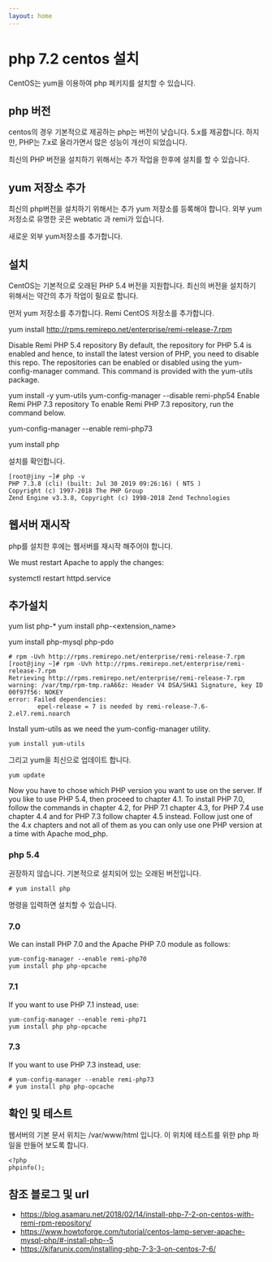 ```yaml
---
layout: home
---
```


# php 7.2 centos 설치

CentOS는 yum을 이용하여 php 페키지를 설치할 수 있습니다.

## php 버전
centos의 경우 기본적으로 제공하는 php는 버전이 낮습니다. 5.x를 제공합니다.
하지만, PHP는 7.x로 올라가면서 많은 성능이 개선이 되었습니다.

최신의 PHP 버전을 설치하기 위해서는 추가 작업을 한후에 설치를 할 수 있습니다.

## yum 저장소 추가
최신의 php버전을 설치하기 위해서는 추가 yum 저장소를 등록해야 합니다.
외부 yum 저정소로 유명한 곳은 webtatic 과 remi가 있습니다.


새로운 외부 yum저장소를 추가합니다.


## 설치
CentOS는 기본적으로 오래된 PHP 5.4 버전을 지원합니다. 최신의 버전을 설치하기 위해서는 약간의 추가 작업이 필요로 합니다. 

먼저 yum 저장소를 추가합니다.
Remi CentOS 저장소를 추가합니다.

yum install http://rpms.remirepo.net/enterprise/remi-release-7.rpm

Disable Remi PHP 5.4 repository
By default, the repository for PHP 5.4 is enabled and hence, to install the latest version of PHP, you need to disable this repo. The repositories can be enabled or disabled using the yum-config-manager command. This command is provided with the yum-utils package.

yum install -y yum-utils
yum-config-manager --disable remi-php54
Enable Remi PHP 7.3 repository
To enable Remi PHP 7.3 repository, run the command below.

yum-config-manager --enable remi-php73

yum install php

설치를 확인합니다.

```
[root@jiny ~]# php -v
PHP 7.3.8 (cli) (built: Jul 30 2019 09:26:16) ( NTS )
Copyright (c) 1997-2018 The PHP Group
Zend Engine v3.3.8, Copyright (c) 1998-2018 Zend Technologies

```

## 웹서버 재시작
php를 설치한 후에는 웹서버를 재시작 해주어야 합니다.

We must restart Apache to apply the changes:

 systemctl restart httpd.service



## 추가설치
yum list php-*
yum install php-<extension_name>


yum install php-mysql php-pdo









```
# rpm -Uvh http://rpms.remirepo.net/enterprise/remi-release-7.rpm
[root@jiny ~]# rpm -Uvh http://rpms.remirepo.net/enterprise/remi-release-7.rpm
Retrieving http://rpms.remirepo.net/enterprise/remi-release-7.rpm
warning: /var/tmp/rpm-tmp.raA66z: Header V4 DSA/SHA1 Signature, key ID 00f97f56: NOKEY
error: Failed dependencies:
        epel-release = 7 is needed by remi-release-7.6-2.el7.remi.noarch

```

Install yum-utils as we need the yum-config-manager utility.

```
yum install yum-utils
```

그리고 yum을 최신으로 업데이트 합니다.

```
yum update
```

Now you have to chose which PHP version you want to use on the server. If you like to use PHP 5.4, then proceed to chapter 4.1. To install PHP 7.0, follow the commands in chapter 4.2, for PHP 7.1 chapter 4.3, for PHP 7.4 use chapter 4.4 and for PHP 7.3 follow chapter 4.5 instead. Follow just one of the 4.x chapters and not all of them as you can only use one PHP version at a time with Apache mod_php.


### php 5.4
권장하지 않습니다. 기본적으로 설치되어 있는 오래된 버전입니다. 

```
# yum install php
```
명령을 입력하면 설치할 수 있습니다.


### 7.0
We can install PHP 7.0 and the Apache PHP 7.0 module as follows:

```
yum-config-manager --enable remi-php70
yum install php php-opcache
```

### 7.1
If you want to use PHP 7.1 instead, use:

```
yum-config-manager --enable remi-php71
yum install php php-opcache
```

### 7.3
If you want to use PHP 7.3 instead, use:

```
# yum-config-manager --enable remi-php73
# yum install php php-opcache
```




## 확인 및 테스트
웹서버의 기본 문서 위치는 /var/www/html 입니다. 이 위치에 테스트를 위한 php 파일을 만들어 보도록 합니다.

```
<?php
phpinfo();
```



## 참조 블로그 및 url
* https://blog.asamaru.net/2018/02/14/install-php-7-2-on-centos-with-remi-rpm-repository/
* https://www.howtoforge.com/tutorial/centos-lamp-server-apache-mysql-php/#-install-php--5
* https://kifarunix.com/installing-php-7-3-3-on-centos-7-6/
